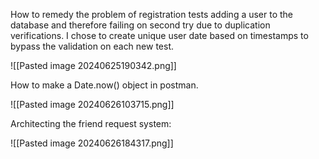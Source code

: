 How to remedy the problem of registration tests adding a user to the database and therefore failing on second try due to duplication verifications. I chose to create unique user date based on timestamps to bypass the validation on each new test.

![[Pasted image 20240625190342.png]]

How to make a Date.now() object in postman.

![[Pasted image 20240626103715.png]]

Architecting the friend request system:

![[Pasted image 20240626184317.png]]